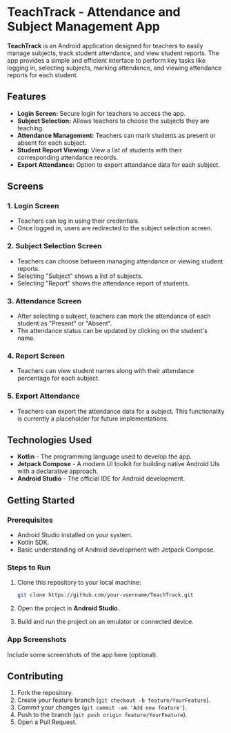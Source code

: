 # TeachTrack - Attendance and Subject Management App

**TeachTrack** is an Android application designed for teachers to easily manage subjects, track student attendance, and view student reports. The app provides a simple and efficient interface to perform key tasks like logging in, selecting subjects, marking attendance, and viewing attendance reports for each student.

## Features

- **Login Screen:** Secure login for teachers to access the app.
- **Subject Selection:** Allows teachers to choose the subjects they are teaching.
- **Attendance Management:** Teachers can mark students as present or absent for each subject.
- **Student Report Viewing:** View a list of students with their corresponding attendance records.
- **Export Attendance:** Option to export attendance data for each subject.

## Screens

### 1. **Login Screen**
   - Teachers can log in using their credentials.
   - Once logged in, users are redirected to the subject selection screen.

### 2. **Subject Selection Screen**
   - Teachers can choose between managing attendance or viewing student reports.
   - Selecting "Subject" shows a list of subjects.
   - Selecting "Report" shows the attendance report of students.

### 3. **Attendance Screen**
   - After selecting a subject, teachers can mark the attendance of each student as "Present" or "Absent".
   - The attendance status can be updated by clicking on the student's name.

### 4. **Report Screen**
   - Teachers can view student names along with their attendance percentage for each subject.

### 5. **Export Attendance**
   - Teachers can export the attendance data for a subject. This functionality is currently a placeholder for future implementations.

## Technologies Used

- **Kotlin** - The programming language used to develop the app.
- **Jetpack Compose** - A modern UI toolkit for building native Android UIs with a declarative approach.
- **Android Studio** - The official IDE for Android development.

## Getting Started

### Prerequisites

- Android Studio installed on your system.
- Kotlin SDK.
- Basic understanding of Android development with Jetpack Compose.

### Steps to Run

1. Clone this repository to your local machine:
    ```bash
    git clone https://github.com/your-username/TeachTrack.git
    ```

2. Open the project in **Android Studio**.

3. Build and run the project on an emulator or connected device.

### App Screenshots

Include some screenshots of the app here (optional).

## Contributing

1. Fork the repository.
2. Create your feature branch (`git checkout -b feature/YourFeature`).
3. Commit your changes (`git commit -am 'Add new feature'`).
4. Push to the branch (`git push origin feature/YourFeature`).
5. Open a Pull Request.




